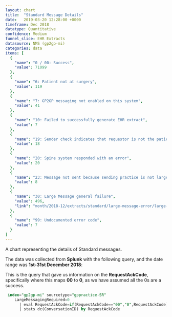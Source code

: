 ```yaml
---
layout: chart
title:  "Standard Message Details"
date:   2019-03-20 12:28:00 +0000
timeframe: Dec 2018
datatype: Quantitative
confidence: Medium
funnel_slice: EHR Extracts
datasource: NMS (gp2gp-mi)
categories: data
items: [
  {
    "name": "0 / 00: Success",
    "value": 71099
  },
  {
    "name": "6: Patient not at surgery",
    "value": 119
  },
  {
    "name": "7: GP2GP messaging not enabled on this system",
    "value": 41
  },
  {
    "name": "10: Failed to successfully generate EHR extract",
    "value": 7
  },
  {
    "name": "19: Sender check indicates that requestor is not the patients current health care provider",
    "value": 18
  },
  {
    "name": "20: Spine system responded with an error",
    "value": 20
  },
  {
    "name": "23: Message not sent because sending practice is not large message compliant",
    "value": 8
  },
  {
    "name": "30: Large Message general failure",
    "value": 496,
    "link": "month/2018-12/extracts/standard/large-message-error/large-message-error"
  },
  {
    "name": "99: Undocumented error code",
    "value": 7
  }
]
---
```

A chart representing the details of Standard messages.

The data was collected from **Splunk** with the following query, and the date range was **1st-31st December 2018**:

This is the query that gave us information on the **RequestAckCode**, specifically where this maps **00** to **0**, as we have assumed all the 0s are a success.
```sql
 index="gp2gp-mi" sourcetype="gppractice-SR"
    LargeMessagingRequired=0
      | eval RequestAckCode=if(RequestAckCode=="00","0",RequestAckCode)
      | stats dc(ConversationID) by RequestAckCode
```
